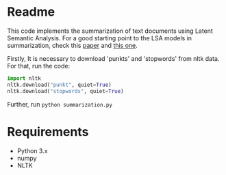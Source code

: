 # Readme

This code implements the summarization of text documents using Latent Semantic Analysis. For a good starting point to the LSA models in summarization, check this [paper](https://www.researchgate.net/publication/220195824_Text_summarization_using_Latent_Semantic_Analysis) and [this one](http://www.kiv.zcu.cz/~jstein/publikace/isim2004.pdf).

Firstly, It is necessary to download 'punkts' and 'stopwords' from nltk data. For that, run the code:

```python
import nltk
nltk.download("punkt", quiet=True)
nltk.download("stopwords", quiet=True)
```

Further, run ```python summarization.py```

# Requirements

* Python 3.x
* numpy
* NLTK